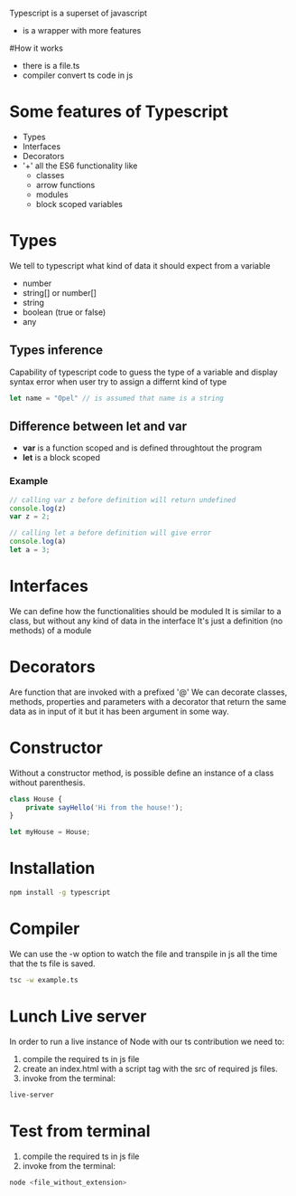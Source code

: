 Typescript is a superset of javascript
- is a wrapper with more features

#How it works
- there is a file.ts
- compiler convert ts code in js

# Some features of Typescript
- Types
- Interfaces
- Decorators
- '+' all the ES6 functionality like
    - classes
    - arrow functions
    - modules
    - block scoped variables

# Types
We tell to typescript what kind of data it should expect from a variable

- number
- string[] or number[]
- string
- boolean (true or false)
- any

## Types inference
Capability of typescript code to guess the type of a variable and display syntax error when user try to assign a differnt kind of type

```javascript
let name = "Opel" // is assumed that name is a string
```

## Difference between let and var
-   **var** is a function scoped and is defined throughtout the program
-   **let** is a block scoped 

### Example

```javascript
// calling var z before definition will return undefined 
console.log(z)
var z = 2; 

// calling let a before definition will give error 
console.log(a)
let a = 3; 
```

# Interfaces
We can define how the functionalities should be moduled
It is similar to a class, but without any kind of data in the interface
It's just a definition (no methods) of a module

# Decorators
Are function that are invoked with a prefixed '@'
We can decorate classes, methods, properties and parameters with a decorator that return the same data as in input of it but it has been argument in some way.

# Constructor
Without a constructor method, is possible define an instance of a class without parenthesis.

```javascript
class House {
    private sayHello('Hi from the house!');
}

let myHouse = House;
```

# Installation
```bash
npm install -g typescript
```

# Compiler
We can use the -w option to watch the file and transpile in js all the time that the ts file is saved.

```bash
tsc -w example.ts
```

# Lunch Live server
In order to run a live instance of Node with our ts contribution we need to:

1. compile the required ts in js file
2. create an index.html with a script tag with the src of required js files.
3. invoke from the terminal:

```bash
live-server
```

# Test from terminal
1. compile the required ts in js file
2. invoke from the terminal:
```bash
node <file_without_extension>
```